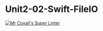 # Unit2-02-Swift-FileIO
[![Mr Coxall's Super Linter](https://github.com/ICS4U-Programming-AngelI/Unit2-02-Swift-FileIO/workflows/Mr%20Coxall's%20Super%20Linter/badge.svg)](https://github.com/ICS4U-Programming-AngelI/Unit2-02-Swift-FileIO/actions/)
